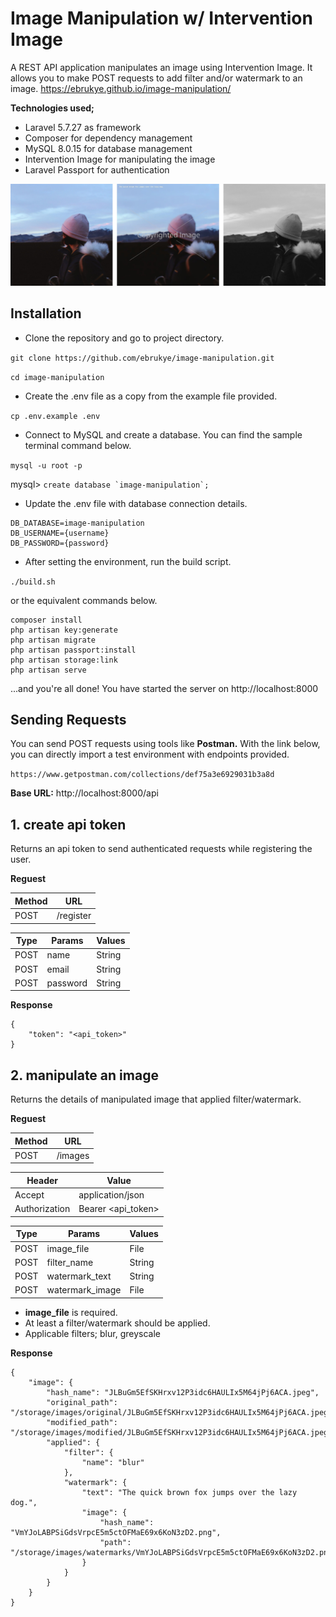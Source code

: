 # Image Manipulation w/ Intervention Image

A REST API application manipulates an image using Intervention Image. It allows you to make POST requests to add filter and/or watermark to an image. https://ebrukye.github.io/image-manipulation/

**Technologies used;**
- Laravel 5.7.27 as framework
- Composer for dependency management
- MySQL 8.0.15 for database management
- Intervention Image for manipulating the image
- Laravel Passport for authentication

![Scheme](public/assets/image-manipulation.jpg)

## Installation
* Clone the repository and go to project directory.

`git clone https://github.com/ebrukye/image-manipulation.git`

`cd image-manipulation`

* Create the .env file as a copy from the example file provided.

`cp .env.example .env`

* Connect to MySQL and create a database. You can find the sample terminal command below.

`mysql -u root -p`

mysql> ``create database `image-manipulation`; ``


* Update the .env file with database connection details.

```
DB_DATABASE=image-manipulation
DB_USERNAME={username}
DB_PASSWORD={password}
```

* After setting the environment, run the build script.

`./build.sh`

or the equivalent commands below.

```
composer install
php artisan key:generate
php artisan migrate
php artisan passport:install
php artisan storage:link
php artisan serve
```

...and you're all done! You have started the server on http://localhost:8000

## Sending Requests
You can send POST requests using tools like **Postman.** 
With the link below, you can directly import a test environment with endpoints provided.

`https://www.getpostman.com/collections/def75a3e6929031b3a8d`

**Base URL:**
http://localhost:8000/api

## **1. create api token**
Returns an api token to send authenticated requests while registering the user.

**Reguest**

| Method  | URL            |
| --------|----------------|
| POST    | /register      |

| Type    | Params                 | Values        |
| --------|------------------------|---------------|
| POST    | name                   | String        |
| POST    | email                  | String        |
| POST    | password               | String        |

**Response**

```
{
    "token": "<api_token>"
}
```

## **2. manipulate an image**
Returns the details of manipulated image that applied filter/watermark.

**Reguest**

| Method  | URL            |
| --------|----------------|
| POST    | /images        |

| Header         | Value                  |
| ---------------|------------------------|
| Accept         | application/json       |
| Authorization  | Bearer <api_token>     |

| Type    | Params                 | Values        |
| --------|------------------------|---------------|
| POST    | image_file             | File          |
| POST    | filter_name            | String        |
| POST    | watermark_text         | String        |
| POST    | watermark_image        | File          |

* **image_file** is required.
* At least a filter/watermark should be applied. 
* Applicable filters; blur, greyscale

**Response**

```
{
    "image": {
        "hash_name": "JLBuGm5EfSKHrxv12P3idc6HAULIx5M64jPj6ACA.jpeg",
        "original_path": "/storage/images/original/JLBuGm5EfSKHrxv12P3idc6HAULIx5M64jPj6ACA.jpeg",
        "modified_path": "/storage/images/modified/JLBuGm5EfSKHrxv12P3idc6HAULIx5M64jPj6ACA.jpeg",
        "applied": {
            "filter": {
                "name": "blur"
            },
            "watermark": {
                "text": "The quick brown fox jumps over the lazy dog.",
                "image": {
                    "hash_name": "VmYJoLABPSiGdsVrpcE5m5ctOFMaE69x6KoN3zD2.png",
                    "path": "/storage/images/watermarks/VmYJoLABPSiGdsVrpcE5m5ctOFMaE69x6KoN3zD2.png"
                }
            }
        }
    }
}
```